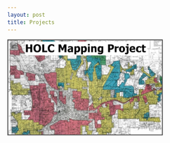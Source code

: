 ```yaml
---
layout: post
title: Projects
---
```



<a href="Projects_old.md"><img src="/Projects/HOLC_tile.jpg" width="350" alt="HOLC" title="HOLC Mapping Project" alt="HOLC" style="border:2px solid #555"/></a>


